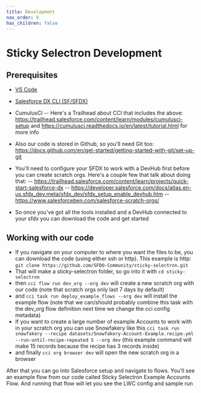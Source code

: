```yaml
---
title: Development
nav_order: 9
has_children: false
---
```


# Sticky Selectron Development
## Prerequisites
- [VS Code](https://code.visualstudio.com/)
- [Salesforce DX CLI (SF/SFDX)](https://developer.salesforce.com/docs/atlas.en-us.sfdx_setup.meta/sfdx_setup/sfdx_setup_install_cli.htm)
- CumulusCI
-- Here's a Trailhead about CCI that includes the above: https://trailhead.salesforce.com/content/learn/modules/cumulusci-setup and https://cumulusci.readthedocs.io/en/latest/tutorial.html for more info
- Also our code is stored in Github, so you'll need Git too: https://docs.github.com/en/get-started/getting-started-with-git/set-up-git

- You'll need to configure your SFDX to work with a DevHub first before you can create scratch orgs. Here's a couple few that talk about doing that:
-- https://trailhead.salesforce.com/content/learn/projects/quick-start-salesforce-dx
-- https://developer.salesforce.com/docs/atlas.en-us.sfdx_dev.meta/sfdx_dev/sfdx_setup_enable_devhub.htm
-- https://www.salesforceben.com/salesforce-scratch-orgs/

- So once you've got all the tools installed and a DevHub connected to your sfdx you can download the code and get started



  
## Working with our code
- If you navigate on your computer to where you want the files to be, you can download the code (using either ssh or http). This example is http:
`git clone https://github.com/SFDO-Community/sticky-selectron.git`
- That will make a sticky-selectron folder, so go into it with `cd sticky-selectron`
- then `cci flow run dev_org --org dev` will create a new scratch org with our code (note that scratch orgs only last 7 days by default)
- and `cci task run deploy_example_flows --org dev` will install the example flow (note that we can/should probably combine this task with the dev_org flow definition next time we change the cci config metadata)
- If you want to create a large number of example Accounts to work with in your scratch org you can use Snowfakery like this `cci task run snowfakery --recipe datasets/Snowfakery-Account-Example.recipe.yml --run-until-recipe-repeated 5 --org dev` (this example command will make 15 records because the recipe has 3 records inside)
- and finally `cci org browser dev` will open the new scratch org in a browser

After that you can go into Salesforce setup and navigate to flows. You'll see an example flow from our code called Sticky Selectron Example Accounts Flow. And running that flow will let you see the LWC config and sample run




  
